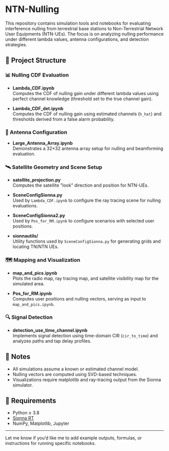 # NTN-Nulling

This repository contains simulation tools and notebooks for evaluating interference nulling from terrestrial base stations to Non-Terrestrial Network User Equipments (NTN-UEs). The focus is on analyzing nulling performance under different lambda values, antenna configurations, and detection strategies.

## 📁 Project Structure

### 📊 Nulling CDF Evaluation

- **Lambda_CDF.ipynb**  
  Computes the CDF of nulling gain under different lambda values using perfect channel knowledge (threshold set to the true channel gain).

- **Lambda_CDF_det.ipynb**  
  Computes the CDF of nulling gain using estimated channels (`h_hat`) and thresholds derived from a false alarm probability.

### 📡 Antenna Configuration

- **Large_Antenna_Array.ipynb**  
  Demonstrates a 32×32 antenna array setup for nulling and beamforming evaluation.

### 🛰️ Satellite Geometry and Scene Setup

- **satellite_projection.py**  
  Computes the satellite "look" direction and position for NTN-UEs.

- **SceneConfigSionna.py**  
  Used by `Lambda_CDF.ipynb` to configure the ray tracing scene for nulling evaluations.

- **SceneConfigSionna2.py**  
  Used by `Pos_for_RM.ipynb` to configure scenarios with selected user positions.

- **sionnautils/**  
  Utility functions used by `SceneConfigSionna.py` for generating grids and locating TN/NTN UEs.

### 🗺️ Mapping and Visualization

- **map_and_pics.ipynb**  
  Plots the radio map, ray tracing map, and satellite visibility map for the simulated area.

- **Pos_for_RM.ipynb**  
  Computes user positions and nulling vectors, serving as input to `map_and_pics.ipynb`.

### 🔍 Signal Detection

- **detection_use_time_channel.ipynb**  
  Implements signal detection using time-domain CIR (`cir_to_time`) and analyzes paths and tap delay profiles.

## 📌 Notes

- All simulations assume a known or estimated channel model.
- Nulling vectors are computed using SVD-based techniques.
- Visualizations require matplotlib and ray-tracing output from the Sionna simulator.

## 🔧 Requirements

- Python ≥ 3.8
- [Sionna RT](https://nvlabs.github.io/sionna/)
- NumPy, Matplotlib, Jupyter

---

Let me know if you’d like me to add example outputs, formulas, or instructions for running specific notebooks.
